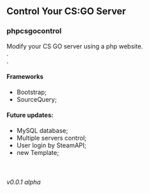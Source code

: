 <h2><a id="Control_Your_CSGO_Server_0"></a>Control Your CS:GO Server</h2>
<h3><a id="phpcsgocontrol_1"></a>phpcsgocontrol</h3>
<p>Modify your CS GO server using a php website.<br>
.<br>
.</p>
<h4><a id="Frameworks_7"></a>Frameworks</h4>
<ul>
<li>Bootstrap;</li>
<li>SourceQuery;</li>
</ul>
<h4><a id="Future_updates_12"></a>Future updates:</h4>
<ul>
<li>MySQL database;</li>
<li>Multiple servers control;</li>
<li>User login by SteamAPI;</li>
<li>new Template;</li>
</ul>
<br>
<h6><a id="v001_alpha_21"></a>v0.0.1 alpha</h6>
